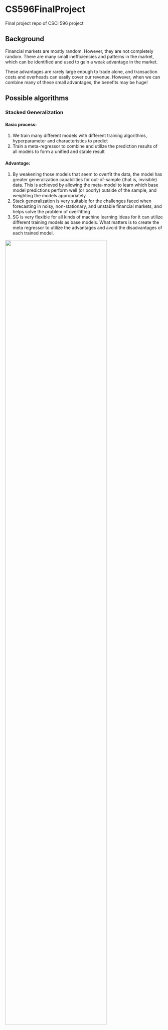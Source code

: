 # CS596FinalProject
Final project repo of CSCI 596 project

## Background

Financial markets are mostly random. However, they are not completely random. There are many small inefficiencies and patterns in the market, which can be identified and used to gain a weak advantage in the market.

These advantages are rarely large enough to trade alone, and transaction costs and overheads can easily cover our revenue. However, when we can combine many of these small advantages, the benefits may be huge!

## Possible algorithms 
### Stacked Generalization

#### Basic process: 
  1. We train many different models with different training algorithms, hyperparameter and characteristics to predict
  2. Train a meta-regressor to combine and utilize the prediction results of all models to form a unified and stable result
  
#### Advantage:
  1. By weakening those models that seem to overfit the data, the model has greater generalization capabilities for out-of-sample (that is, invisible) data. This is achieved by allowing the meta-model to learn which base model predictions perform well (or poorly) outside of the sample, and weighting the models appropriately.
  2. Stack generalization is very suitable for the challenges faced when forecasting in noisy, non-stationary, and unstable financial markets, and helps solve the problem of overfitting
  3. SG is very flexible for all kinds of machine learning ideas for it can utilize different training models as base models. What matters is to create the meta regressor to utilize the advantages and avoid the disadvantages of each trained model.
<img src="https://img.chainnews.com/material/images/665f1c1e2f04e3408b294292c7b88cd6.jpg-article" width="80%" alt="" />
